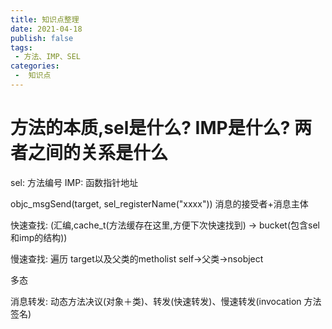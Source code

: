 ```yaml
---
title: 知识点整理
date: 2021-04-18
publish: false
tags:
 - 方法、IMP、SEL
categories:
 -  知识点
---
```


# 方法的本质,sel是什么? IMP是什么? 两者之间的关系是什么

sel: 方法编号
IMP: 函数指针地址

objc_msgSend(target, sel_registerName("xxxx"))
消息的接受者+消息主体

快速查找: (汇编,cache_t(方法缓存在这里,方便下次快速找到) -> bucket(包含sel和imp的结构))

慢速查找: 遍历 target以及父类的metholist  self->父类->nsobject

多态

消息转发: 动态方法决议(对象＋类)、转发(快速转发)、慢速转发(invocation 方法签名)